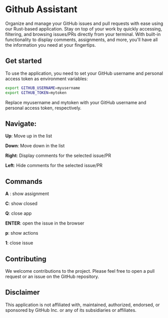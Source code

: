 
# Github Assistant
Organize and manage your GitHub issues and pull requests with ease using our Rust-based application. Stay on top of your work by quickly accessing, filtering, and browsing issues/PRs directly from your terminal. With built-in functionality to display comments, assignments, and more, you'll have all the information you need at your fingertips.


## Get started
To use the application, you need to set your GitHub username and personal access token as environment variables:

```bash
export GITHUB_USERNAME=myusername
export GITHUB_TOKEN=mytoken
```
Replace myusername and mytoken with your GitHub username and personal access token, respectively.

## Navigate:
**Up**: Move up in the list

**Down**: Move down in the list

**Right**: Display comments for the selected issue/PR

**Left**: Hide comments for the selected issue/PR


## Commands
**A** : show assignment

**C**: show closed

**Q**: close app

**ENTER**: open the issue in the browser

**p**: show actions

**1**: close issue

## Contributing
We welcome contributions to the project. Please feel free to open a pull request or an issue on the GitHub repository.

## Disclaimer
This application is not affiliated with, maintained, authorized, endorsed, or sponsored by GitHub Inc. or any of its subsidiaries or affiliates.
